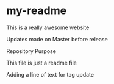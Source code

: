 # my-readme

This is a really awesome website

Updates made on Master before release

 Repository Purpose

This file is just a readme file

Adding a line of text for tag update
